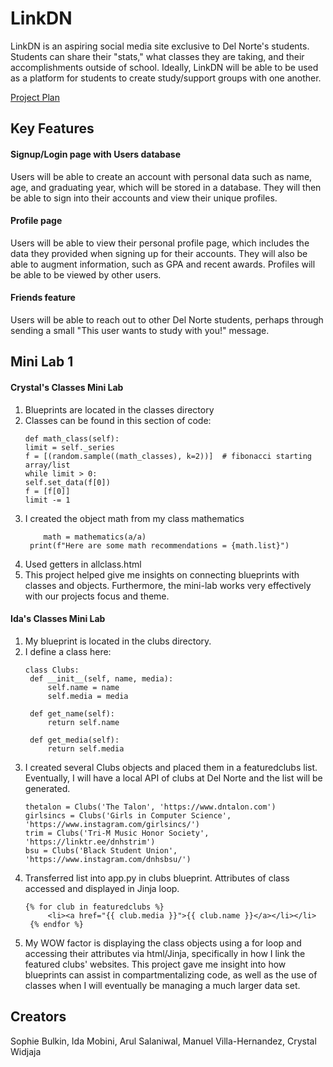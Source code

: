 # LinkDN

LinkDN is an aspiring social media site exclusive to Del Norte's students. Students can share their "stats," what classes they are taking, and their accomplishments outside of school. Ideally, LinkDN will be able to be used as a platform for students to create study/support groups with one another. 

[Project Plan](https://docs.google.com/document/d/1FGxx_jWIMwzBsvnnm7vjAKN-VX4sEd5dISR_Y26ovc8/edit)
## Key Features

#### Signup/Login page with Users database

Users will be able to create an account with personal data such as name, age, and graduating year, which will be stored in a database. They will then be able to sign into their accounts and view their unique profiles. 

#### Profile page

Users will be able to view their personal profile page, which includes the data they provided when signing up for their accounts. They will also be able to augment information, such as GPA and recent awards. Profiles will be able to be viewed by other users. 

#### Friends feature

Users will be able to reach out to other Del Norte students, perhaps through sending a small "This user wants to study with you!" message. 

## Mini Lab 1

#### Crystal's Classes Mini Lab

1. Blueprints are located in the classes directory
2. Classes can be found in this section of code:
   ````
   def math_class(self):
   limit = self._series
   f = [(random.sample((math_classes), k=2))]  # fibonacci starting array/list
   while limit > 0:
   self.set_data(f[0])
   f = [f[0]]
   limit -= 1
3. I created the object math from my class mathematics
   ````
       math = mathematics(a/a)
    print(f"Here are some math recommendations = {math.list}")
4. Used getters in allclass.html
5. This project helped give me insights on connecting blueprints with classes and objects. Furthermore, the mini-lab works very effectively with our projects focus and theme.  

#### Ida's Classes Mini Lab

1. My blueprint is located in the clubs directory.
2. I define a class here: 
   ````
   class Clubs:
    def __init__(self, name, media):
        self.name = name
        self.media = media

    def get_name(self):
        return self.name

    def get_media(self):
        return self.media
3. I created several Clubs objects and placed them in a featuredclubs list. Eventually, I will have a local API of clubs at Del Norte and the list will be generated.
   ````
   thetalon = Clubs('The Talon', 'https://www.dntalon.com')
   girlsincs = Clubs('Girls in Computer Science', 'https://www.instagram.com/girlsincs/')
   trim = Clubs('Tri-M Music Honor Society', 'https://linktr.ee/dnhstrim')
   bsu = Clubs('Black Student Union', 'https://www.instagram.com/dnhsbsu/')
4. Transferred list into app.py in clubs blueprint. Attributes of class accessed and displayed in Jinja loop.
   ````
   {% for club in featuredclubs %}
        <li><a href="{{ club.media }}">{{ club.name }}</a></li></li>
    {% endfor %}
5. My WOW factor is displaying the class objects using a for loop and accessing their attributes via html/Jinja, specifically in how I link the featured clubs' websites. This project gave me insight into how blueprints can assist in compartmentalizing code, as well as the use of classes when I will eventually be managing a much larger data set.

## Creators

Sophie Bulkin, Ida Mobini, Arul Salaniwal, Manuel Villa-Hernandez, Crystal Widjaja
